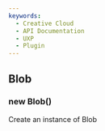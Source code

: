 ```yaml
---
keywords:
  - Creative Cloud
  - API Documentation
  - UXP
  - Plugin
---
```



<a name="module-global-blob" id="module-global-blob"></a>

## Blob

<a name="new-module-global-blob-new" id="new-module-global-blob-new"></a>

### new Blob()
Create an instance of Blob

